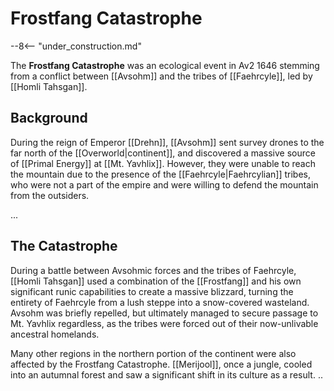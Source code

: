 # Frostfang Catastrophe

--8<-- "under_construction.md"

The **Frostfang Catastrophe** was an ecological event in Av2 1646 stemming from a conflict between [[Avsohm]] and the tribes of [[Faehrcyle]], led by [[Homli Tahsgan]].

## Background

During the reign of Emperor [[Drehn]], [[Avsohm]] sent survey drones to the far north of the [[Overworld|continent]], and discovered a massive source of [[Primal Energy]] at [[Mt. Yavhlix]]. However, they were unable to reach the mountain due to the presence of the [[Faehrcyle|Faehrcylian]] tribes, who were not a part of the empire and were willing to defend the mountain from the outsiders.

...


## The Catastrophe

During a battle between Avsohmic forces and the tribes of Faehrcyle, [[Homli Tahsgan]] used a combination of the [[Frostfang]] and his own significant runic capabilities to create a massive blizzard, turning the entirety of Faehrcyle from a lush steppe into a snow-covered wasteland. Avsohm was briefly repelled, but ultimately managed to secure passage to Mt. Yavhlix regardless, as the tribes were forced out of their now-unlivable ancestral homelands.

Many other regions in the northern portion of the continent were also affected by the Frostfang Catastrophe. [[Merijool]], once a jungle, cooled into an autumnal forest and saw a significant shift in its culture as a result. ..
